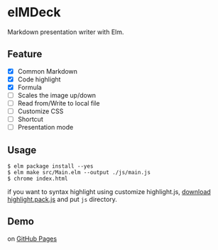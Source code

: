 # elMDeck

Markdown presentation writer with Elm.

## Feature

- [x] Common Markdown
- [x] Code highlight
- [x] Formula
- [ ] Scales the image up/down
- [ ] Read from/Write to local file
- [ ] Customize CSS
- [ ] Shortcut
- [ ] Presentation mode

## Usage

```
$ elm package install --yes
$ elm make src/Main.elm --output ./js/main.js
$ chrome index.html
```

if you want to syntax highlight using customize highlight.js, [download highlight.pack.js](https://highlightjs.org/download) and put `js` directory.

## Demo

on [GitHub Pages](https://matsubara0507.github.io/elmdeck/)
